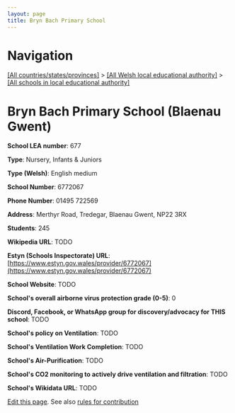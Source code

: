 ```yaml
---
layout: page
title: Bryn Bach Primary School
---
```

# Navigation

[[All countries/states/provinces]](../../..) > [[All Welsh local educational authority]](../..) > [[All schools in local educational authority]](..)

# Bryn Bach Primary School (Blaenau Gwent)

**School LEA number**: 677

**Type**: Nursery, Infants & Juniors

**Type (Welsh)**: English medium

**School Number**: 6772067

**Phone Number**: 01495 722569

**Address**: Merthyr Road, Tredegar, Blaenau Gwent, NP22 3RX

**Students**: 245

**Wikipedia URL**: TODO

**Estyn (Schools Inspectorate) URL**: [https://www.estyn.gov.wales/provider/6772067](https://www.estyn.gov.wales/provider/6772067)

**School Website**: TODO

**School's overall airborne virus protection grade (0-5)**: 0

**Discord, Facebook, or WhatsApp group for discovery/advocacy for THIS school**: TODO

**School's policy on Ventilation**: TODO

**School's Ventilation Work Completion**: TODO

**School's Air-Purification**: TODO

**School's CO2 monitoring to actively drive ventilation and filtration**: TODO

**School's Wikidata URL**: TODO




[Edit this page](https://github.com/VentilationProject/Wales/edit/prif/./Blaenau_Gwent/Bryn_Bach_Primary_School.md). See also [rules for contribution](../../../contribution-rules/)